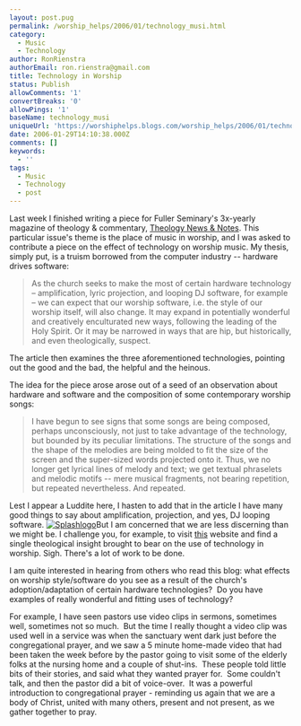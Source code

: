 ```yaml
---
layout: post.pug
permalink: /worship_helps/2006/01/technology_musi.html 
category:
  - Music
  - Technology
author: RonRienstra
authorEmail: ron.rienstra@gmail.com
title: Technology in Worship
status: Publish
allowComments: '1'
convertBreaks: '0'
allowPings: '1'
baseName: technology_musi
uniqueUrl: 'https://worshiphelps.blogs.com/worship_helps/2006/01/technology_musi.html '
date: 2006-01-29T14:10:38.000Z
comments: []
keywords:
  - ''
tags:
  - Music
  - Technology
  - post
---
```

Last week I finished writing a piece for Fuller Seminary's 3x-yearly magazine of theology & commentary, [Theology News & Notes](http://www.fuller.edu/news/pubs/tnn/2005_fall/index.htm). This particular issue's theme is the place of music in worship, and I was asked to contribute a piece on the effect of technology on worship music. My thesis, simply put, is a truism borrowed from the computer industry -- hardware drives software:

> As the church seeks to make the most of certain hardware technology – amplification, lyric projection, and looping DJ software, for example – we can expect that our worship software, i.e. the style of our worship itself, will also change. It may expand in potentially wonderful and creatively enculturated new ways, following the leading of the Holy Spirit. Or it may be narrowed in ways that are hip, but historically, and even theologically, suspect.

The article then examines the three aforementioned technologies, pointing out the good and the bad, the helpful and the heinous.

The idea for the piece arose arose out of a seed of an observation about hardware and software and the composition of some contemporary worship songs:

> I have begun to see signs that some songs are being composed, perhaps unconsciously, not just to take advantage of the technology, but bounded by its peculiar limitations. The structure of the songs and the shape of the melodies are being molded to fit the size of the screen and the super-sized words projected onto it. Thus, we no longer get lyrical lines of melody and text; we get textual phraselets and melodic motifs -- mere musical fragments, not bearing repetition, but repeated nevertheless. And repeated.

Lest I appear a Luddite here, I hasten to add that in the article I have many good things to say about amplification, projection, and yes, DJ looping software. [![Splashlogo](https://worshiphelps.blogs.com/worship_helps/images/splashlogo.gif "Splashlogo")](http://worshiphelps.blogs.com/.shared/image.html?/photos/uncategorized/splashlogo.gif)But I am concerned that we are less discerning than we might be. I challenge you, for example, to visit [this](http://www.tfwm.com/) website and find a single theological insight brought to bear on the use of technology in worship. Sigh. There's a lot of work to be done.

I am quite interested in hearing from others who read this blog: what effects on worship style/software do you see as a result of the church's adoption/adaptation of certain hardware technologies?  Do you have examples of really wonderful and fitting uses of technology?

For example, I have seen pastors use video clips in sermons, sometimes well, sometimes not so much.  But the time I really thought a video clip was used well in a service was when the sanctuary went dark just before the congregational prayer, and we saw a 5 minute home-made video that had been taken the week before by the pastor going to visit some of the elderly folks at the nursing home and a couple of shut-ins.  These people told little bits of their stories, and said what they wanted prayer for.  Some couldn't talk, and then the pastor did a bit of voice-over.  It was a powerful introduction to congregational prayer - reminding us again that we are a body of Christ, united with many others, present and not present, as we gather together to pray.
